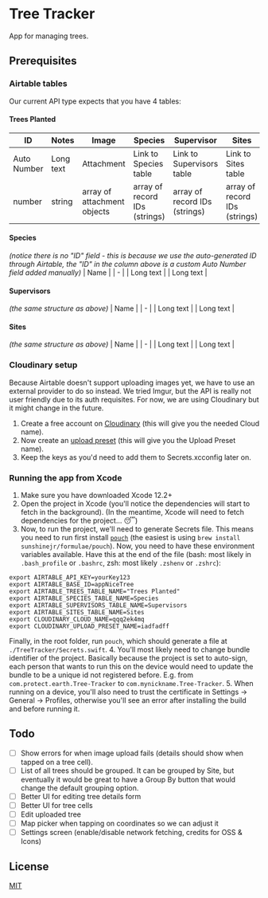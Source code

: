 #  Tree Tracker
App for managing trees.

## Prerequisites

### Airtable tables
Our current API type expects that you have 4 tables:

#### Trees Planted
| ID | Notes | Image | Species | Supervisor | Sites | Coordinates | What3Words | CreatedDate | UploadedDate | ImageSignature |
| - | - | - | - | - | - | - | - | - | - | - |
| Auto Number | Long text | Attachment | Link to Species table  | Link to Supervisors table | Link to Sites table | Text | Text | Date and time | Date and time | Text |
| number | string | array of attachment objects | array of record IDs (strings) | array of record IDs (strings) | array of record IDs (strings) | string | string | string (ISO 8601 formatted date) | string (ISO 8601 formatted date) | string |

#### Species
_(notice there is no "ID" field - this is because we use the auto-generated ID through Airtable, the "ID" in the column above is a custom Auto Number field added manually)_
| Name |
| - |
| Long text |
| Long text |

#### Supervisors
_(the same structure as above)_
| Name |
| - |
| Long text |
| Long text |

#### Sites
_(the same structure as above)_
| Name |
| - |
| Long text |
| Long text |

### Cloudinary setup
Because Airtable doesn't support uploading images yet, we have to use an external provider to do so instead. We tried Imgur, but the API is really not user friendly due to its auth requisites. For now, we are using Cloudinary but it might change in the future.

1. Create a free account on [Cloudinary](https://cloudinary.com/users/register/free) (this will give you the needed Cloud name).
2. Now create an [upload preset](https://cloudinary.com/console/settings/upload) (this will give you the Upload Preset name).
3. Keep the keys as you'd need to add them to Secrets.xcconfig later on.

### Running the app from Xcode
1. Make sure you have downloaded Xcode 12.2+
2. Open the project in Xcode (you'll notice the dependencies will start to fetch in the background).
(In the meantime, Xcode will need to fetch dependencies for the project... 😴)
3. Now, to run the project, we'll need to generate Secrets file. This means you need to run first install [`pouch`](https://github.com/sunshinejr/pouch) (the easiest is using `brew install sunshinejr/formulae/pouch`). Now, you need to have these environment variables available. Have this at the end of the file (bash: most likely in `.bash_profile` or `.bashrc`, zsh: most likely `.zshenv` or `.zshrc`):
```
export AIRTABLE_API_KEY=yourKey123
export AIRTABLE_BASE_ID=appNiceTree
export AIRTABLE_TREES_TABLE_NAME="Trees Planted"
export AIRTABLE_SPECIES_TABLE_NAME=Species
export AIRTABLE_SUPERVISORS_TABLE_NAME=Supervisors
export AIRTABLE_SITES_TABLE_NAME=Sites
export CLOUDINARY_CLOUD_NAME=qqq2ek4mq
export CLOUDINARY_UPLOAD_PRESET_NAME=iadfadff
```
Finally, in the root folder, run `pouch`, which should generate a file at `./TreeTracker/Secrets.swift`.
4. You'll most likely need to change bundle identifier of the project. Basically because the project is set to auto-sign, each person that wants to run this on the device would need to update the bundle to be a unique id not registered before. E.g. from `com.protect.earth.Tree-Tracker` to `com.mynickname.Tree-Tracker`.
5. When running on a device, you'll also need to trust the certificate in Settings -> General -> Profiles, otherwise you'll see an error after installing the build and before running it.

## Todo
- [ ] Show errors for when image upload fails (details should show when tapped on a tree cell).
- [ ] List of all trees should be grouped. It can be grouped by Site, but eventually it would be great to have a Group By button that would change the default grouping option.
- [ ] Better UI for editing tree details form
- [ ] Better UI for tree cells
- [ ] Edit uploaded tree
- [ ] Map picker when tapping on coordinates so we can adjust it
- [ ] Settings screen (enable/disable network fetching, credits for OSS & Icons)

## License
[MIT](License.md)
